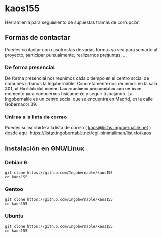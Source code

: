 # kaos155
Herramienta para seguimiento de supuestas tramas de corrupción


## Formas de contactar

Puedes contactar con nosotros/as de varias formas ya sea para sumarte al proyecto, participar puntualmente, realizarnos preguntas, ...

### De forma presencial.

De forma presencial nos reunimos cada x tiempo en el centro social de comunes urbanos la Ingobernable. Concretamente nos reunimos en la sala 301, el Hacklab del centro.
Las reuniones presenciales son un buen momento para conocernos fisicamente y seguir trabajando.
La Ingobernable es un centro social que se encuentra en Madrid, en la calle Gobernador 39.

### Unirse a la lista de correo

Puedes subscribirte a la lista de correo ( kaos@listas.ingobernable.net ) desde aquí: 
https://listas.ingobernable.net/cgi-bin/mailman/listinfo/kaos


## Instalación en GNU/Linux

### Debian 9

```
git clone https://github.com/Ingobernable/kaos155
cd kaos155
```

### Gentoo

```
git clone https://github.com/Ingobernable/kaos155
cd kaos155
```

### Ubuntu

```
git clone https://github.com/Ingobernable/kaos155
cd kaos155
```

